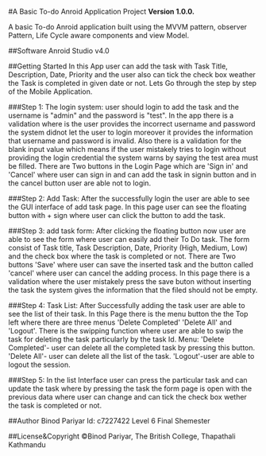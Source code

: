#A Basic To-do Anroid Application Project
**Version 1.0.0.**

A basic To-do Anroid application built using the MVVM pattern, observer Pattern, 
Life Cycle aware components and view Model.

##Software
Anroid Studio v4.0

##Getting Started
In this App user can add the task with Task Title, Description, Date, Priority and the user also can tick the check box weather the 
Task is completed in given date or not. Lets Go through the step by step of the Mobile Application.

###Step 1:
The login system: user should login to add the task and the username is "admin" and the password is "test". In the app there is a validation 
		  where is the user provides the incorrect username and password the system didnot let the user to login moreover it provides 
		  the information that username and password is invalid.
		  Also there is a validation for the blank input value which means if the user mistakely tries to login without providing
		  the login credential the system warns by saying the test area must be filled.
		  There are Two buttons in the Login Page which are 'Sign in' and 'Cancel' where user can sign in and can add the task in signin button 
                  and in the cancel button user are able not to login.

###Step 2:
Add Task: After the successfully login the user are able to see the GUI interface of add task page. In this page user can see the floating button
	  with + sign where user can click the button to add the task.  
	  
###Step 3:
add task form: After clicking the floating button now user are able to see the form where user can easily add their To Do task.
	       The form consist of Task title, Task Description, Date, Priority (High, Medium, Low) and the check box where the task is completed or not.
	       There are Two buttons 'Save' where user can save the inserted task and the button called 'cancel' where user can cancel the adding process.
	       In this page there is a validation where the user mistakely press the save buton without inserting the task the system gives the information
	       that the filed should not be empty. 
	       
###Step 4:
Task List: After Successfully adding the task user are able to see the list of their task. In this Page there is the menu button the the Top left where there
	   are three menus 'Delete Completed' 'Delete All' and 'Logout'. There is the swipping function where user are able to swip the task for deleting the task 
	   particularly by the task Id.
	   Menu: 'Delete Completed'- user can delete all the completed task by pressing this button.
		 'Delete All'- user can delete all the list of the task.
		 'Logout'-user are able to logout the session.
		 
###Step 5: In the list Interface user can press the particular task and can update the task where by pressing the task the form page is open with the previous data 
	where user  can change and can tick the check box wether the task is completed or not.  
 	
 

##Author
Binod Pariyar
Id: c7227422
Level 6 Final Shemester

##License&Copyright
©Binod Pariyar, The British College, Thapathali Kathmandu



 

